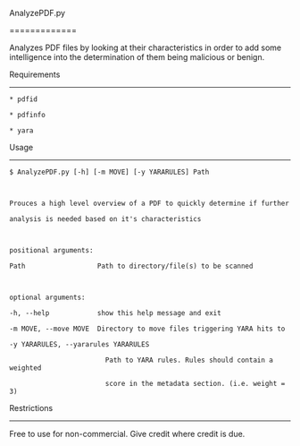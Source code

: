 AnalyzePDF.py
=============

Analyzes PDF files by looking at their characteristics in order to add some intelligence into the determination of them being malicious or benign.

Requirements
------------
	* pdfid
	* pdfinfo
	* yara
	
Usage
-----
	$ AnalyzePDF.py [-h] [-m MOVE] [-y YARARULES] Path

	Prouces a high level overview of a PDF to quickly determine if further
	analysis is needed based on it's characteristics

	positional arguments:
	Path                  Path to directory/file(s) to be scanned

	optional arguments:
	-h, --help            show this help message and exit
	-m MOVE, --move MOVE  Directory to move files triggering YARA hits to
	-y YARARULES, --yararules YARARULES
							Path to YARA rules. Rules should contain a weighted
							score in the metadata section. (i.e. weight = 3)					

Restrictions
------------
Free to use for non-commercial.  Give credit where credit is due.
